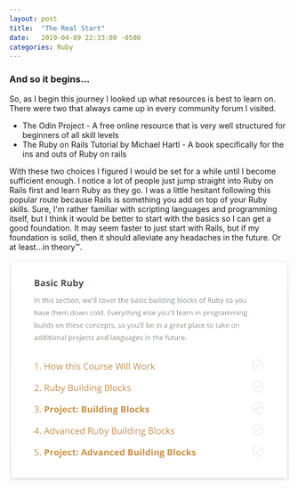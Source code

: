 ```yaml
---
layout: post
title:  "The Real Start"
date:   2019-04-09 22:33:00 -0500
categories: Ruby
---
```


### And so it begins...

So, as I begin this journey I looked up what resources is best to learn on. There were two that always came up in every community forum I visited.

* The Odin Project - A free online resource that is very well structured for beginners of all skill levels
* The Ruby on Rails Tutorial by Michael Hartl - A book specifically for the ins and outs of Ruby on rails

With these two choices I figured I would be set for a while until I become sufficient enough. I notice a lot of people just jump straight into Ruby on Rails first and learn Ruby as they go. I was a little hesitant following this popular route because Rails is something you add on top of your Ruby skills. Sure, I'm rather familiar with scripting languages and programming itself, but I think it would be better to start with the basics so I can get a good foundation. It may seem faster to just start with Rails, but if my foundation is solid, then it should alleviate any headaches in the future. Or at least...in theory&trade;.

![alt text](https://github.com/nguy1708/nguy1708.github.io/blob/master/Images/outline.png "The Odin Project outline")
